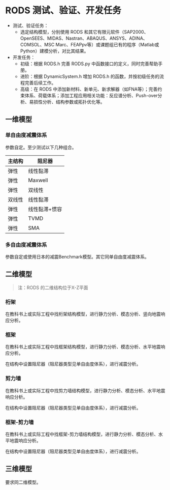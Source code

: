 # RODS 测试、验证、开发任务

* 测试、验证任务：
  * 选定结构模型，分别使用 RODS 和其它有限元软件（SAP2000、OpenSEES、MIDAS、Nastran、ABAQUS、ANSYS、ADINA、COMSOL、MSC Marc、FEAPpv等）或课题组已有的程序（Matlab或Python）建模分析，对比其结果。
* 开发任务：
  * 初级：根据 RODS.h 完善 RODS.py 中函数接口的定义，同时完善帮助手册。
  * 进阶：根据 DynamicSystem.h 增加 RODS.h 的函数，并按初级任务的流程完善后续工作。
  * 高级：在 RODS 中添加新材料、新单元、新求解器（如FNA等）；完善约束体系、荷载体系；添加工程应用相关功能：反应谱分析、Push-over分析、易损性分析、结构参数或拓扑优化等。

## 一维模型

### 单自由度减震体系

参数自定。至少测试以下几种组合。

| 主结构 | 阻尼器 |
|---|---|
| 弹性  | 线性黏滞  |
| 弹性  | Maxwell  |
| 弹性  | 双线性  |
| 双线性  | 线性黏滞  |
| 弹性  | 线性黏滞+惯容  |
| 弹性  | TVMD  |
| 弹性  | SMA  |


### 多自由度减震体系

参数自定或使用日本的减震Benchmark模型。其它同单自由度减震体系。

## 二维模型

> 注：RODS 的二维结构位于X-Z平面

### 桁架

在教科书上或实际工程中找桁架结构模型，进行静力分析、模态分析、竖向地震响应分析。

### 框架

在教科书上或实际工程中找框架结构模型，进行静力分析、模态分析、水平地震响应分析。

在结构中设置阻尼器（阻尼器类型见单自由度体系），进行减震分析。

### 剪力墙

在教科书上或实际工程中找剪力墙结构模型，进行静力分析、模态分析、水平地震响应分析。

在结构中设置阻尼器（阻尼器类型见单自由度体系），进行减震分析。
### 框架-剪力墙

在教科书上或实际工程中找框架-剪力墙结构模型，进行静力分析、模态分析、水平地震响应分析。

在结构中设置阻尼器（阻尼器类型见单自由度体系），进行减震分析。

## 三维模型

要求同二维模型。